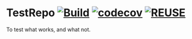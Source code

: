 <!--
SPDX-FileCopyrightText: 2021 Frans van Dorsselaer

SPDX-License-Identifier: MIT
-->

# TestRepo [![Build](https://github.com/dorssel/TestRepo/workflows/Build/badge.svg?branch=master)](https://github.com/dorssel/TestRepo/actions?query=workflow%3ABuild+branch%3Amaster) [![codecov](https://codecov.io/gh/dorssel/TestRepo/branch/master/graph/badge.svg?token=L0QI0AZRJI)](https://codecov.io/gh/dorssel/TestRepo) [![REUSE](https://github.com/dorssel/TestRepo/workflows/REUSE/badge.svg?branch=master)](https://github.com/dorssel/TestRepo/actions?query=workflow%3AREUSE+branch%3Amaster)
To test what works, and what not.
